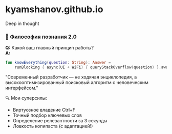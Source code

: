 # kyamshanov.github.io
Deep in thought


### 🧠 Философия познания 2.0

**Q:** Какой ваш главный принцип работы?  
**A:**

```kotlin
fun knowEverything(question: String): Answer =  
    runBlocking { async(UI + WiFi) { queryStackOverflow(question) }.await() }
```
"Современный разработчик — не ходячая энциклопедия,
а высокооптимизированный поисковый алгоритм с человеческим интерфейсом."

🔍 Мои суперсилы:
* Виртуозное владение Ctrl+F
* Точный подбор ключевых слов
* Определение релевантности за 3 секунды
* Ловкость копипаста (с адаптацией!)